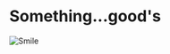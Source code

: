 # Something...good's 

![Smile](https://i.pinimg.com/originals/e2/6c/8a/e26c8a6bb2fbce33c5b6471810435c4a.png)
